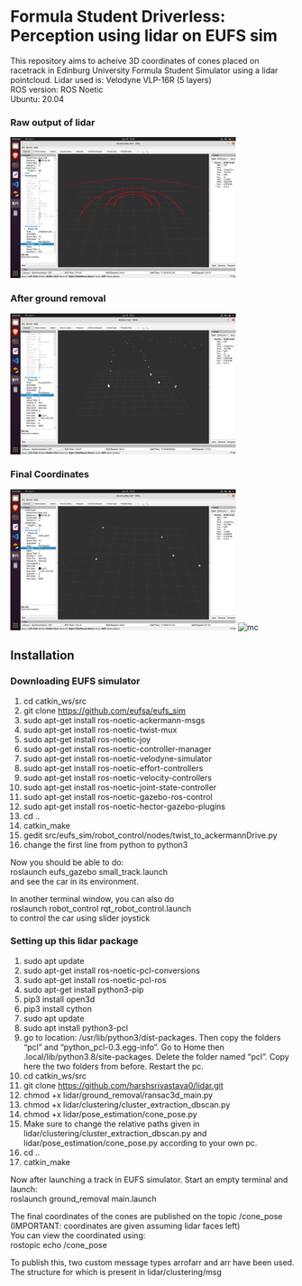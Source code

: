 # Formula Student Driverless: Perception using lidar on EUFS sim
This repository aims to acheive 3D coordinates of cones placed on racetrack in Edinburg University Formula Student Simulator using a lidar pointcloud.
Lidar used is: Velodyne VLP-16R (5 layers) <br />
ROS version: ROS Noetic <br />
Ubuntu: 20.04 <br />


### Raw output of lidar
<img src="./images/rawpcd.png" alt="mc" width="400"/>

### After ground removal
<img src="./images/nogroundpcd.png" alt="mc" width="400"/>

### Final Coordinates
<img src="./images/coordinatespcd.png" alt="mc" width="400"/>
<img src="./images/coordinates.png" alt="mc" width="400"/> <br />

## Installation

### Downloading EUFS simulator 
1. cd catkin_ws/src
2. git clone https://github.com/eufsa/eufs_sim
3. sudo apt-get install ros-noetic-ackermann-msgs
4. ⁠sudo apt-get install ros-noetic-twist-mux
5. ⁠sudo apt-get install ros-noetic-joy
6. sudo apt-get install ⁠ros-noetic-controller-manager 
7. sudo apt-get install ⁠ros-noetic-velodyne-simulator 
8. ⁠sudo apt-get install ros-noetic-effort-controllers 
9. ⁠sudo apt-get install ros-noetic-velocity-controllers 
10. ⁠sudo apt-get install ros-noetic-joint-state-controller 
11. sudo apt-get install ⁠ros-noetic-gazebo-ros-control
12. ⁠sudo apt-get install ros-noetic-hector-gazebo-plugins
13. ⁠cd .. 
14. ⁠catkin_make
15. ⁠gedit src/eufs_sim/robot_control/nodes/twist_to_ackermannDrive.py
16. ⁠change the first line from python to python3

Now you should be able to do: <br />
roslaunch eufs_gazebo small_track.launch <br />
and see the car in its environment. <br />

In another terminal window, you can also do <br />
roslaunch robot_control rqt_robot_control.launch <br />
to control the car using slider joystick <br />

### Setting up this lidar package
1. sudo apt update
2. sudo apt-get install ros-noetic-pcl-conversions
3. sudo apt-get install ros-noetic-pcl-ros
4. sudo apt-get install python3-pip
5. pip3 install open3d
6. pip3 install cython
7. sudo apt update
8. sudo apt install python3-pcl
9. go to location: /usr/lib/python3/dist-packages. Then copy the folders “pcl” and “python_pcl-0.3.egg-info”. Go to Home then .local/lib/python3.8/site-packages. Delete the folder named “pcl”. Copy here the two folders from before. Restart the pc.
10. cd catkin_ws/src
11. git clone https://github.com/harshsrivastava0/lidar.git
12. chmod +x lidar/ground_removal/ransac3d_main.py
13. chmod +x lidar/clustering/cluster_extraction_dbscan.py
14. chmod +x lidar/pose_estimation/cone_pose.py
15. Make sure to change the relative paths given in lidar/clustering/cluster_extraction_dbscan.py and lidar/pose_estimation/cone_pose.py according to your own pc.
16. cd ..
17. catkin_make

Now after launching a track in EUFS simulator. Start an empty terminal and launch: <br />
roslaunch ground_removal main.launch <br />

The final coordinates of the cones are published on the topic /cone_pose (IMPORTANT: coordinates are given assuming lidar faces left) <br />
You can view the coordinated using: <br />
rostopic echo /cone_pose <br />

To publish this, two custom message types arrofarr and arr have been used. The structure for which is present in lidar/clustering/msg
